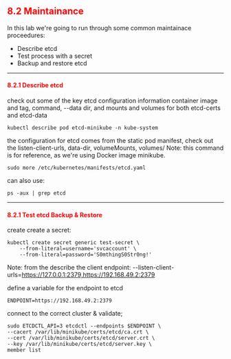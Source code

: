 ## <font color='red'> 8.2 Maintainance </font>
In this lab we're going to run through some common maintainace proceedures:
* Describe etcd
* Test process with a secret
* Backup and restore etcd

---

#### <font color='red'> 8.2.1 Describe etcd </font>
check out some of the key etcd configuration information
container image and tag, command, --data dir, and mounts and volumes for both etcd-certs and etcd-data

```
kubectl describe pod etcd-minikube -n kube-system
```
the configuration for etcd comes from the static pod manifest, check out the listen-client-urls, data-dir, volumeMounts, volumes/
Note: this command is for reference, as we're using Docker image minikube.
```
sudo more /etc/kubernetes/manifests/etcd.yaml
```
can also use:
```
ps -aux | grep etcd
```

---

#### <font color='red'> 8.2.1 Test etcd Backup & Restore </font>
create create a secret:
```
kubectl create secret generic test-secret \
    --from-literal=username='svcaccount' \
    --from-literal=password='S0mthingS0Str0ng!'
```
Note: from the describe the client endpoint: --listen-client-urls=https://127.0.0.1:2379,https://192.168.49.2:2379 

define a variable for the endpoint to etcd
```
ENDPOINT=https://192.168.49.2:2379
```
connect to the correct cluster & validate;
```
sudo ETCDCTL_API=3 etcdctl --endpoints $ENDPOINT \
--cacert /var/lib/minikube/certs/etcd/ca.crt \
--cert /var/lib/minikube/certs/etcd/server.crt \ 
--key /var/lib/minikube/certs/etcd/server.key \ 
member list
```

